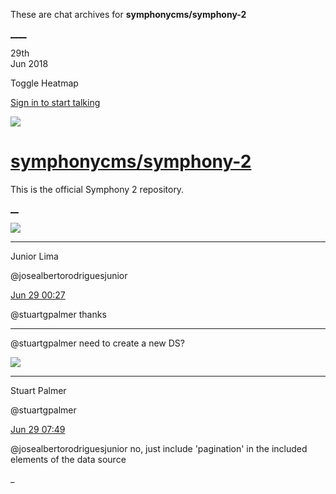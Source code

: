 These are chat archives for **symphonycms/symphony-2**

[__](/symphonycms/symphony-2/archives/2018/06/30)[__](/symphonycms/symphony-2/archives/2018/06/28)

29th  
Jun 2018

Toggle Heatmap

[Sign in to start talking](/login?action=login&button=archive-login)

![](https://avatars-02.gitter.im/group/iv/3/57542c45c43b8c601977197e?s=48)

#  [symphonycms/symphony-2](/symphonycms/symphony-2)

This is the official Symphony 2 repository.

[ __](/orgs/symphonycms/rooms "More symphonycms rooms")

![](https://avatars2.githubusercontent.com/u/8875485?v=4&s=30)

____

Junior Lima

@josealbertorodriguesjunior

[Jun 29
00:27](https://gitter.im/symphonycms/symphony-2?at=5b357d08ad21887018e783c5)

@stuartgpalmer thanks

____

@stuartgpalmer need to create a new DS?

![](https://avatars1.githubusercontent.com/u/825064?v=4&s=30)

____

Stuart Palmer

@stuartgpalmer

[Jun 29
07:49](https://gitter.im/symphonycms/symphony-2?at=5b35e49f6ceffe4eba3d065c)

@josealbertorodriguesjunior no, just include 'pagination' in the included
elements of the data source

_

